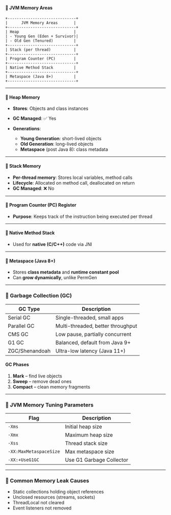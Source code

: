 #### 🔹 JVM Memory Areas

```text
+------------------------------+
|      JVM Memory Areas       |
+------------------------------+
| Heap                        |
| - Young Gen (Eden + Survivor)|
| - Old Gen (Tenured)         |
+------------------------------+
| Stack (per thread)          |
+------------------------------+
| Program Counter (PC)        |
+------------------------------+
| Native Method Stack         |
+------------------------------+
| Metaspace (Java 8+)         |
+------------------------------+
```

---

#### 🔹 Heap Memory

* **Stores**: Objects and class instances
* **GC Managed**: ✅ Yes
* **Generations**:

    * **Young Generation**: short-lived objects
    * **Old Generation**: long-lived objects
    * **Metaspace** (post Java 8): class metadata

---

#### 🔹 Stack Memory

* **Per-thread memory**: Stores local variables, method calls
* **Lifecycle**: Allocated on method call, deallocated on return
* **GC Managed**: ❌ No

---

#### 🔹 Program Counter (PC) Register

* **Purpose**: Keeps track of the instruction being executed per thread

---

#### 🔹 Native Method Stack

* Used for **native (C/C++)** code via JNI

---

#### 🔹 Metaspace (Java 8+)

* Stores **class metadata** and **runtime constant pool**
* Can **grow dynamically**, unlike PermGen

---

### 🔹 Garbage Collection (GC)

| GC Type        | Description                       |
| -------------- | --------------------------------- |
| Serial GC      | Single-threaded, small apps       |
| Parallel GC    | Multi-threaded, better throughput |
| CMS GC         | Low pause, partially concurrent   |
| G1 GC          | Balanced, default from Java 9+    |
| ZGC/Shenandoah | Ultra-low latency (Java 11+)      |

#### GC Phases

1. **Mark** – find live objects
2. **Sweep** – remove dead ones
3. **Compact** – clean memory fragments

---

### 🔹 JVM Memory Tuning Parameters

| Flag                   | Description              |
| ---------------------- | ------------------------ |
| `-Xms`                 | Initial heap size        |
| `-Xmx`                 | Maximum heap size        |
| `-Xss`                 | Thread stack size        |
| `-XX:MaxMetaspaceSize` | Max metaspace size       |
| `-XX:+UseG1GC`         | Use G1 Garbage Collector |

---

### 🔹 Common Memory Leak Causes

* Static collections holding object references
* Unclosed resources (streams, sockets)
* ThreadLocal not cleared
* Event listeners not removed